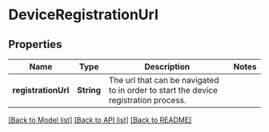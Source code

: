 # DeviceRegistrationUrl

## Properties
Name | Type | Description | Notes
------------ | ------------- | ------------- | -------------
**registrationUrl** | **String** | The url that can be navigated to in order to start the device registration process. | 

[[Back to Model list]](../README.md#documentation-for-models) [[Back to API list]](../README.md#documentation-for-api-endpoints) [[Back to README]](../README.md)


